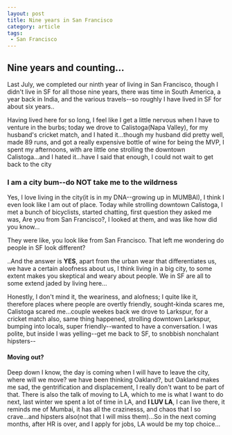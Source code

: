 ```yaml
---
layout: post
title: Nine years in San Francisco
category: article
tags:
 - San Francisco
---
```



<!-- <!DOCTYPE html> -->
<html lang="en">
<head>
<meta charset="UTF-8">
<title>Nine years in San Francisco</title>
</head>
<body>
  <h2>Nine years and counting...</h2>
  <p>Last July, we completed our ninth year of living in San Francisco, though I didn't live in SF for all those nine years, there was time in South America, a year back in India, and the various travels--so roughly I have lived in SF for about six years..</p>
  <p>Having lived here for so long, I feel like I get a little nervous when I have to venture in the burbs; today we drove to Calistoga(Napa Valley), for my husband's cricket match, and I hated it...though my husband did pretty well, made 89 runs, and got a really expensive bottle of wine for being the MVP, I spent my afternoons, with are little one strolling the downtown Calistoga...and I hated it...have I said that enough, I could not wait to get back to the city</p>
  <h3>I am a city bum--do NOT take me to the wildrness</h3>
  <p>Yes, I love living in the city(it is in my DNA--growing up in MUMBAI), I think I even look like I am out of place. Today while strolling downtown Calistoga, I met a bunch of bicyclists, started chatting, first question they asked me was, Are you from San Francisco?, I looked at them, and was like how did you know...</p>
  <p>They were like, you look like from San Francisco. That left me wondering do people in SF look different?</p>
  <p>..And the answer is <strong>YES</strong>, apart from the urban wear that differentiates us, we have a certain aloofness about us, I think living in a big city, to some extent makes you skeptical and weary about people. We in SF are all to some extend jaded by living here...</p>
  <p>Honestly, I don't mind it, the weariness, and alofness; I quite like it, therefore places where people are overtly friendly, sought-kinda scares me, Calistoga scared me...couple weekes back we drove to Larkspur, for a cricket match also, same thing happened, strolling downtown Larkspur, bumping into locals, super friendly--wanted to have a conversation. I was polite, but inside I was yelling--get me back to SF, to snobbish nonchalant hipsters--</p>
  <h4>Moving out?</h4>
  <p>Deep down I know, the day is coming when I will have to leave the city, where will we move? we have been thinking Oakland?, but Oakland makes me sad, the gentrification and displacement, I really don't want to be part of that. There is also the talk of moving to LA, which to me is what I want to do next, last winter we spent a lot of time in LA, and <strong>I LUV LA</strong>, I can live there, it reminds me of Mumbai, it has all the crazinesss, and chaos that I so crave...and hipsters also(not that I will miss them)...So in the next coming months, after HR is over, and I apply for jobs, LA would be my top choice...</p>	
</body>
</html>
